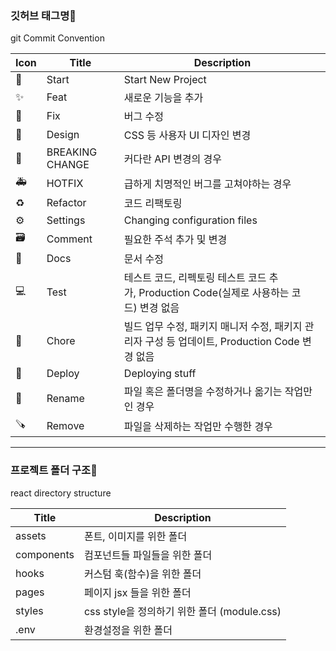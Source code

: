 ### 깃허브 태그명👋

git Commit Convention

| Icon | Title           | Description                                                                                   |
| ---- | --------------- | --------------------------------------------------------------------------------------------- |
| 🎉   | Start           | Start New Project                                                                             |
| ✨   | Feat            | 새로운 기능을 추가                                                                            |
| 🐛   | Fix             | 버그 수정                                                                                     |
| 🎨   | Design          | CSS 등 사용자 UI 디자인 변경                                                                  |
| 🚨   | BREAKING CHANGE | 커다란 API 변경의 경우                                                                        |
| 🚑   | HOTFIX          | 급하게 치명적인 버그를 고쳐야하는 경우                                                        |
| ♻️   | Refactor        | 코드 리팩토링                                                                                 |
| ⚙️   | Settings        | Changing configuration files                                                                  |
| 🗃️   | Comment         | 필요한 주석 추가 및 변경                                                                      |
| 📝   | Docs            | 문서 수정                                                                                     |
| 💻   | Test            | 테스트 코드, 리펙토링 테스트 코드 추가, Production Code(실제로 사용하는 코드) 변경 없음       |
| 🔧   | Chore           | 빌드 업무 수정, 패키지 매니저 수정, 패키지 관리자 구성 등 업데이트, Production Code 변경 없음 |
| 🚀   | Deploy          | Deploying stuff                                                                               |
| 🔄️  | Rename          | 파일 혹은 폴더명을 수정하거나 옮기는 작업만인 경우                                            |
| 🪚   | Remove          | 파일을 삭제하는 작업만 수행한 경우                                                            |

---

### 프로젝트 폴더 구조👋

react directory structure

| Title      | Description                                 |
| ---------- | ------------------------------------------- |
| assets     | 폰트, 이미지를 위한 폴더                    |
| components | 컴포넌트들 파일들을 위한 폴더               |
| hooks      | 커스텀 훅(함수)을 위한 폴더                 |
| pages      | 페이지 jsx 들을 위한 폴더                   |
| styles     | css style을 정의하기 위한 폴더 (module.css) |
| .env       | 환경설정을 위한 폴더                        |
